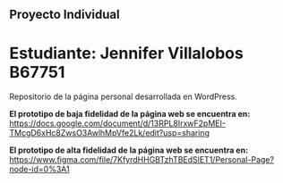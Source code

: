 ## Proyecto Individual

# Estudiante: Jennifer Villalobos B67751

Repositorio de la página personal desarrollada en WordPress.

**El prototipo de baja fidelidad de la página web se encuentra en:** https://docs.google.com/document/d/13RPL8IrxwF2pMEI-TMcgD6xHc8ZwsO3AwlhMpVfe2Lk/edit?usp=sharing

**El prototipo de alta fidelidad de la página web se encuentra en:** https://www.figma.com/file/7KfyrdHHGBTzhTBEdSlET1/Personal-Page?node-id=0%3A1
